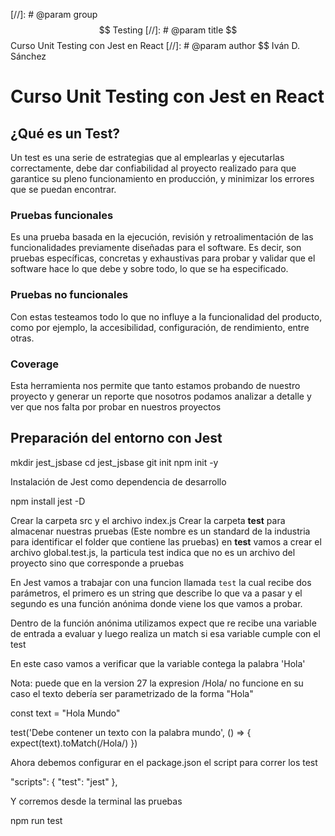 [//]: # @param group $$ Testing
[//]: # @param title $$ Curso Unit Testing con Jest en React
[//]: # @param author $$ Iván D. Sánchez


# Curso Unit Testing con Jest en React

## ¿Qué es un Test?

Un test es una serie de estrategias que al emplearlas y ejecutarlas correctamente, debe dar confiabilidad al proyecto realizado para que garantice su pleno funcionamiento en producción, y minimizar los errores que se puedan encontrar.

### Pruebas funcionales

Es una prueba basada en la ejecución, revisión y retroalimentación de las funcionalidades previamente diseñadas para el software.
Es decir, son pruebas específicas, concretas y exhaustivas para probar y validar que el software hace lo que debe y sobre todo, lo que se ha especificado.

### Pruebas no funcionales

Con estas testeamos todo lo que no influye a la funcionalidad del producto, como por ejemplo, la accesibilidad, configuración, de rendimiento, entre otras.


### Coverage

Esta herramienta nos permite que tanto estamos probando de nuestro proyecto y generar un reporte que nosotros podamos analizar a detalle y ver que nos falta por probar en nuestros proyectos

## Preparación del entorno con Jest


  mkdir jest_jsbase
  cd jest_jsbase
  git init
  npm init -y

Instalación de Jest como dependencia de desarrollo

  npm install jest -D

Crear la carpeta src y el archivo index.js
Crear la carpeta __test__ para almacenar nuestras pruebas (Este nombre es un standard de la industria para identificar el folder que contiene las pruebas)
en __test__ vamos a crear el archivo global.test.js, la particula test indica que no es un archivo del proyecto sino que corresponde a pruebas


En Jest vamos a trabajar con una funcion llamada `test` la cual recibe dos parámetros, el primero es un string que describe lo que va a pasar y el segundo es una función anónima donde viene los que vamos a probar.

Dentro de la función anónima utilizamos expect que re recibe una variable de entrada a evaluar y luego realiza un match si esa variable cumple con el test

En este caso vamos a verificar que la variable contega la palabra 'Hola'


Nota: puede que en la version 27 la expresion /Hola/ no funcione en su caso el texto debería ser parametrizado de la forma "Hola"


  const text = "Hola Mundo"

  test('Debe contener un texto con la palabra mundo', () => {
    expect(text).toMatch(/Hola/)
  })

Ahora debemos configurar en el package.json el script para correr los test

  "scripts": {
    "test": "jest"
  },

Y corremos desde la terminal las pruebas

  npm run test